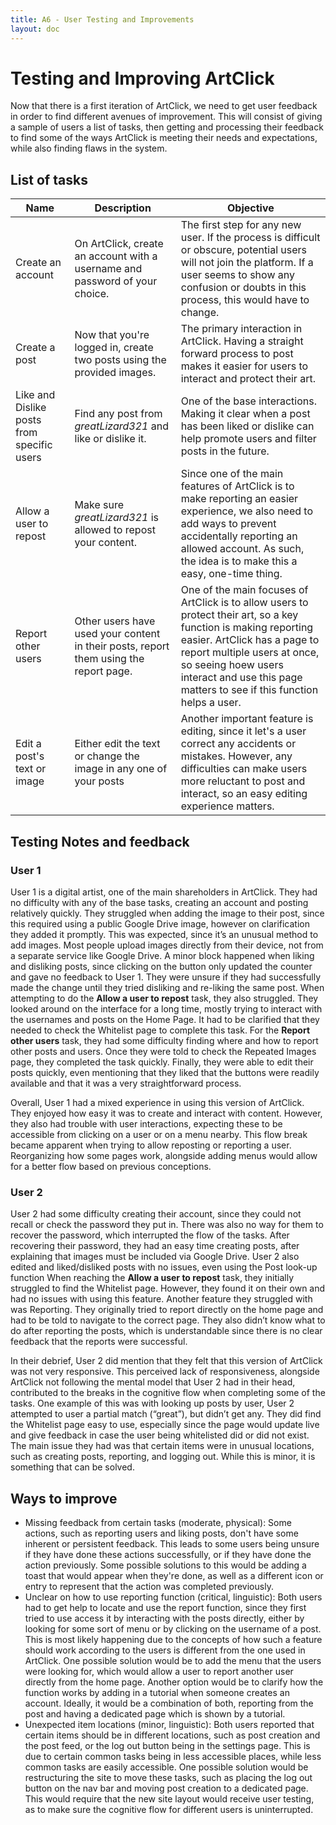 ```yaml
---
title: A6 - User Testing and Improvements
layout: doc
---
```

# Testing and Improving ArtClick
Now that there is a first iteration of ArtClick, we need to get user feedback in order to find different avenues of improvement. This will consist of giving a sample of users a list of tasks, then getting and processing their feedback to find some of the ways ArtClick is meeting their needs and expectations, while also finding flaws in the system.

## List of tasks
| Name | Description | Objective |
|------|-------------|-----------|
| Create an account | On ArtClick, create an account with a username and password of your choice. | The first step for any new user. If the process is difficult or obscure, potential users will not join the platform. If a user seems to show any confusion or doubts in this process, this would have to change. |
| Create a post | Now that you're logged in, create two posts using the provided images. | The primary interaction in ArtClick. Having a straight forward process to post makes it easier for users to interact and protect their art. |
| Like and Dislike posts from specific users | Find any post from *greatLizard321* and like or dislike it. | One of the base interactions. Making it clear when a post has been liked or dislike can help promote users and filter posts in the future. |
| Allow a user to repost | Make sure *greatLizard321* is allowed to repost your content. | Since one of the main features of ArtClick is to make reporting an easier experience, we also need to add ways to prevent accidentally reporting an allowed account. As such, the idea is to make this a easy, one-time thing. |
| Report other users | Other users have used your content in their posts, report them using the report page. | One of the main focuses of ArtClick is to allow users to protect their art, so a key function is making reporting easier. ArtClick has a page to report multiple users at once, so seeing hoew users interact and use this page matters to see if this function helps a user. |
| Edit a post's text or image | Either edit the text or change the image in any one of your posts | Another important feature is editing, since it let's a user correct any accidents or mistakes. However, any difficulties can make users more reluctant to post and interact, so an easy editing experience matters. |


## Testing Notes and feedback
### User 1
User 1 is a digital artist, one of the main shareholders in ArtClick. They had no difficulty with any of the base tasks, creating an account and posting relatively quickly. They struggled when adding the image to their post, since this required using a public Google Drive image, however on clarification they added it promptly. This was expected, since it’s an unusual method to add images. Most people upload images directly from their device, not from a separate service like Google Drive. A minor block happened when liking and disliking posts, since clicking on the button only updated the counter and gave no feedback to User 1. They were unsure if they had successfully made the change until they tried disliking and re-liking the same post. When attempting to do the **Allow a user to repost** task, they also struggled. They looked around on the interface for a long time, mostly trying to interact with the usernames and posts on the Home Page. It had to be clarified that they needed to check the Whitelist page to complete this task. For the **Report other users** task, they had some difficulty finding where and how to report other posts and users. Once they were told to check the Repeated Images page, they completed the task quickly. Finally, they were able to edit their posts quickly, even mentioning that they liked that the buttons were readily available and that it was a very straightforward process.

Overall, User 1 had a mixed experience in using this version of ArtClick. They enjoyed how easy it was to create and interact with content. However, they also had trouble with user interactions, expecting these to be accessible from clicking on a user or on a menu nearby. This flow break became apparent when trying to allow reposting or reporting a user. Reorganizing how some pages work, alongside adding menus would allow for a better flow based on previous conceptions.


### User 2
User 2 had some difficulty creating their account, since they could not recall or check the password they put in. There was also no way for them to recover the password, which interrupted the flow of the tasks. After recovering their password, they had an easy time creating posts, after explaining that images must be included via Google Drive. User 2 also edited and liked/disliked posts with no issues, even using the Post look-up function When reaching the **Allow a user to repost** task, they initially struggled to find the Whitelist page. However, they found it on their own and had no issues with using this feature. Another feature they struggled with was Reporting. They originally tried to report directly on the home page and had to be told to navigate to the correct page. They also didn’t know what to do after reporting the posts, which is understandable since there is no clear feedback that the reports were successful.

In their debrief, User 2 did mention that they felt that this version of ArtClick was not very responsive. This perceived lack of responsiveness, alongside ArtClick not following the mental model that User 2 had in their head, contributed to the breaks in the cognitive flow when completing some of the tasks. One example of this was with looking up posts by user, User 2 attempted to user a partial match (“great”), but didn’t get any. They did find the Whitelist page easy to use, especially since the page would update live and give feedback in case the user being whitelisted did or did not exist. The main issue they had was that certain items were in unusual locations, such as creating posts, reporting, and logging out. While this is minor, it is something that can be solved.


## Ways to improve
- Missing feedback from certain tasks (moderate, physical): Some actions, such as reporting users and liking posts, don't have some inherent or persistent feedback. This leads to some users being unsure if they have done these actions successfully, or if they have done the action previously. Some possible solutions to this would be adding a toast that would appear when they're done, as well as a different icon or entry to represent that the action was completed previously.
- Unclear on how to use reporting function (critical, linguistic): Both users had to get help to locate and use the report function, since they first tried to use access it by interacting with the posts directly, either by looking for some sort of menu or by clicking on the username of a post. This is most likely happening due to the concepts of how such a feature should work according to the users is different from the one used in ArtClick. One possible solution would be to add the menu that the users were looking for, which would allow a user to report another user directly from the home page. Another option would be to clarify how the function works by adding in a tutorial when someone creates an account. Ideally, it would be a combination of both, reporting from the post and having a dedicated page which is shown by a tutorial.
- Unexpected item locations (minor, linguistic): Both users reported that certain items should be in different locations, such as post creation and the post feed, or the log out button being in the settings page. This is due to certain common tasks being in less accessible places, while less common tasks are easily accessible. One possible solution would be restructuring the site to move these tasks, such as placing the log out button on the nav bar and moving post creation to a dedicated page. This would require that the new site layout would receive user testing, as to make sure the cognitive flow for different users is uninterrupted.